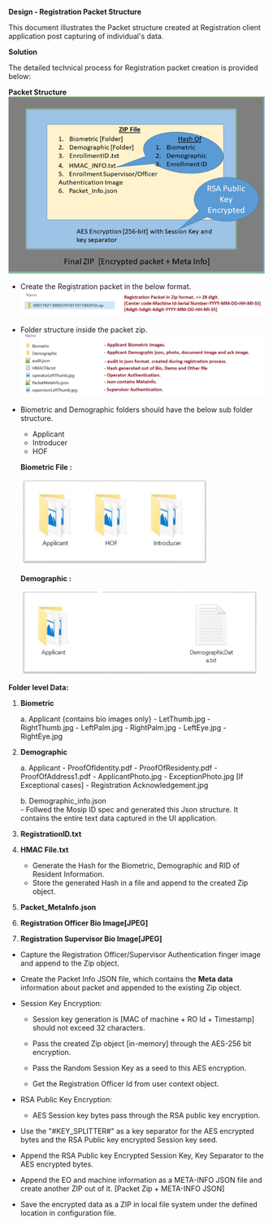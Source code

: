 **Design - Registration Packet Structure**

This document illustrates the Packet structure created at Registration client application post capturing of
individual's data. 

**Solution**

The detailed technical process for Registration packet creation is
provided below:

**Packet Structure**
	![Packet Design view](_images/registration/packet_creation_overview.png)

-   Create the Registration packet in the below format. 
	![Packet Design view](_images/registration/packet_zip_format.png)

-   Folder structure inside the packet zip. 
	![Inside Packet Design view](_images/registration/packet_struct_inside_zip.png)
	
-   Biometric and Demographic folders should have the below sub folder
    structure.
    -   Applicant
    -   Introducer
    -   HOF
    
    **Biometric File :**
    
    ![BioMetric Files](_images/registration/biometric_folder.png)

    **Demographic :**
    
    ![Demographic Files](_images/registration/demographic_folder.png)

**Folder level Data:** 

1.  **Biometric**

	a.  Applicant {contains bio images only}
	    -   LetThumb.jpg
	    -   RightThumb.jpg
	    -   LeftPalm.jpg
	    -   RightPalm.jpg
	    -   LeftEye.jpg
	    -   RightEye.jpg

2.  **Demographic**

    a.  Applicant
        -   ProofOfIdentity.pdf
        -   ProofOfResidenty.pdf
        -   ProofOfAddress1.pdf
        -   ApplicantPhoto.jpg
        -   ExceptionPhoto.jpg \[If Exceptional cases\]
        -   Registration Acknowledgement.jpg

    b.  Demographic\_info.json  
        - Follwed the Mosip ID spec and generated this Json structure. It contains the entire text data captured in the UI application. 
	
3.  **RegistrationID.txt**
4.  **HMAC File.txt**

    -   Generate the Hash for the Biometric, Demographic and RID of
        Resident Information.
	-   Store the generated Hash in a file and append to the created Zip
	    object.
    
5.  **Packet\_MetaInfo.json**
6.  **Registration Officer Bio Image\[JPEG\]**
7.  **Registration Supervisor Bio Image\[JPEG\]**

-   Capture the Registration Officer/Supervisor Authentication finger
    image and append to the Zip object.

-   Create the Packet Info JSON file, which contains the **Meta data**
    information about packet and appended to the existing Zip object.

-   Session Key Encryption:

    -   Session key generation is \[MAC of machine + RO Id + Timestamp\]
        should not exceed 32 characters.

    -   Pass the created Zip object \[in-memory\] through the AES-256
        bit encryption.

    -   Pass the Random Session Key as a seed to this AES encryption.

    -   Get the Registration Officer Id from user context object. 

-   RSA Public Key Encryption:

    -   AES Session key bytes pass through the RSA public key
        encryption.

-   Use the "\#KEY\_SPLITTER\#" as a key separator for the AES encrypted
    bytes and the RSA Public key encrypted Session key seed.

-   Append the RSA Public key Encrypted Session Key, Key Separator to
    the AES encrypted bytes.

-   Append the EO and machine information as a META-INFO JSON file and
    create another ZIP out of it. \[Packet Zip + META-INFO JSON\]

-   Save the encrypted data as a ZIP in local file system under the
    defined location in configuration file.



